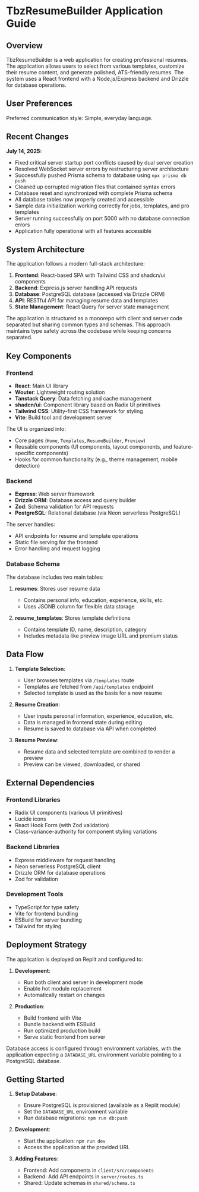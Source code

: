 # TbzResumeBuilder Application Guide

## Overview

TbzResumeBuilder is a web application for creating professional resumes. The application allows users to select from various templates, customize their resume content, and generate polished, ATS-friendly resumes. The system uses a React frontend with a Node.js/Express backend and Drizzle for database operations.

## User Preferences

Preferred communication style: Simple, everyday language.

## Recent Changes

**July 14, 2025:**
- Fixed critical server startup port conflicts caused by dual server creation
- Resolved WebSocket server errors by restructuring server architecture
- Successfully pushed Prisma schema to database using `npx prisma db push`
- Cleaned up corrupted migration files that contained syntax errors
- Database reset and synchronized with complete Prisma schema
- All database tables now properly created and accessible
- Sample data initialization working correctly for jobs, templates, and pro templates
- Server running successfully on port 5000 with no database connection errors
- Application fully operational with all features accessible

## System Architecture

The application follows a modern full-stack architecture:

1. **Frontend**: React-based SPA with Tailwind CSS and shadcn/ui components
2. **Backend**: Express.js server handling API requests
3. **Database**: PostgreSQL database (accessed via Drizzle ORM)
4. **API**: RESTful API for managing resume data and templates
5. **State Management**: React Query for server state management

The application is structured as a monorepo with client and server code separated but sharing common types and schemas. This approach maintains type safety across the codebase while keeping concerns separated.

## Key Components

### Frontend

- **React**: Main UI library
- **Wouter**: Lightweight routing solution
- **Tanstack Query**: Data fetching and cache management
- **shadcn/ui**: Component library based on Radix UI primitives
- **Tailwind CSS**: Utility-first CSS framework for styling
- **Vite**: Build tool and development server

The UI is organized into:
- Core pages (`Home`, `Templates`, `ResumeBuilder`, `Preview`)
- Reusable components (UI components, layout components, and feature-specific components)
- Hooks for common functionality (e.g., theme management, mobile detection)

### Backend

- **Express**: Web server framework
- **Drizzle ORM**: Database access and query builder
- **Zod**: Schema validation for API requests
- **PostgreSQL**: Relational database (via Neon serverless PostgreSQL)

The server handles:
- API endpoints for resume and template operations
- Static file serving for the frontend
- Error handling and request logging

### Database Schema

The database includes two main tables:
1. **resumes**: Stores user resume data
   - Contains personal info, education, experience, skills, etc.
   - Uses JSONB column for flexible data storage

2. **resume_templates**: Stores template definitions
   - Contains template ID, name, description, category
   - Includes metadata like preview image URL and premium status

## Data Flow

1. **Template Selection**:
   - User browses templates via `/templates` route
   - Templates are fetched from `/api/templates` endpoint
   - Selected template is used as the basis for a new resume

2. **Resume Creation**:
   - User inputs personal information, experience, education, etc.
   - Data is managed in frontend state during editing
   - Resume is saved to database via API when completed

3. **Resume Preview**:
   - Resume data and selected template are combined to render a preview
   - Preview can be viewed, downloaded, or shared

## External Dependencies

### Frontend Libraries
- Radix UI components (various UI primitives)
- Lucide icons
- React Hook Form (with Zod validation)
- Class-variance-authority for component styling variations

### Backend Libraries
- Express middleware for request handling
- Neon serverless PostgreSQL client
- Drizzle ORM for database operations
- Zod for validation

### Development Tools
- TypeScript for type safety
- Vite for frontend bundling
- ESBuild for server bundling
- Tailwind for styling

## Deployment Strategy

The application is deployed on Replit and configured to:

1. **Development**:
   - Run both client and server in development mode
   - Enable hot module replacement
   - Automatically restart on changes

2. **Production**:
   - Build frontend with Vite
   - Bundle backend with ESBuild
   - Run optimized production build
   - Serve static frontend from server

Database access is configured through environment variables, with the application expecting a `DATABASE_URL` environment variable pointing to a PostgreSQL database.

## Getting Started

1. **Setup Database**:
   - Ensure PostgreSQL is provisioned (available as a Replit module)
   - Set the `DATABASE_URL` environment variable
   - Run database migrations: `npm run db:push`

2. **Development**:
   - Start the application: `npm run dev`
   - Access the application at the provided URL

3. **Adding Features**:
   - Frontend: Add components in `client/src/components`
   - Backend: Add API endpoints in `server/routes.ts`
   - Shared: Update schemas in `shared/schema.ts`